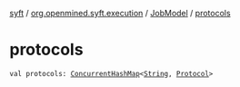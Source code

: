 [syft](../../index.md) / [org.openmined.syft.execution](../index.md) / [JobModel](index.md) / [protocols](./protocols.md)

# protocols

`val protocols: `[`ConcurrentHashMap`](https://docs.oracle.com/javase/6/docs/api/java/util/concurrent/ConcurrentHashMap.html)`<`[`String`](https://kotlinlang.org/api/latest/jvm/stdlib/kotlin/-string/index.html)`, `[`Protocol`](../-protocol/index.md)`>`